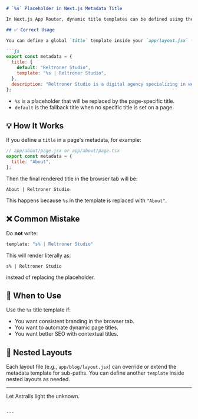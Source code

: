 ```markdown
# `%s` Placeholder in Next.js Metadata Title

In Next.js App Router, dynamic title templates can be defined using the `%s` placeholder in the `metadata` object. This is especially useful for maintaining consistent branding across all pages of your application.

## ✅ Correct Usage

You can define a global `title` template inside your `app/layout.jsx` (or `layout.tsx`) like this:

```js
export const metadata = {
  title: {
    default: "Reltroner Studio",
    template: "%s | Reltroner Studio",
  },
  description: "Reltroner Studio is a digital agency specializing in web development and creative sanctuary of the fictional universe Asthortera.",
};
```

- `%s` is a placeholder that will be replaced by the page-specific title.
- `default` is the fallback title when no specific title is set on a page.

## 💡 How It Works

If you define a `title` in a page's metadata, for example:

```js
// app/about/page.jsx or app/about/page.tsx
export const metadata = {
  title: "About",
};
```

Then the final rendered title in the browser tab will be:

```
About | Reltroner Studio
```

This happens because `%s` in the template is replaced with `"About"`.

## ❌ Common Mistake

Do **not** write:

```js
template: "s% | Reltroner Studio"
```

This will render literally as:

```
s% | Reltroner Studio
```

instead of replacing the placeholder.

## 🧠 When to Use

Use the `%s` title template if:
- You want consistent branding in the browser tab.
- You want to automate dynamic page titles.
- You want better SEO with contextual titles.

## 🔁 Nested Layouts

Each layout file (e.g., `app/blog/layout.jsx`) can override or extend the metadata template for sub-paths. You can define another `template` inside nested layouts as needed.

---

Let Astralis light the unknown.
```

---

